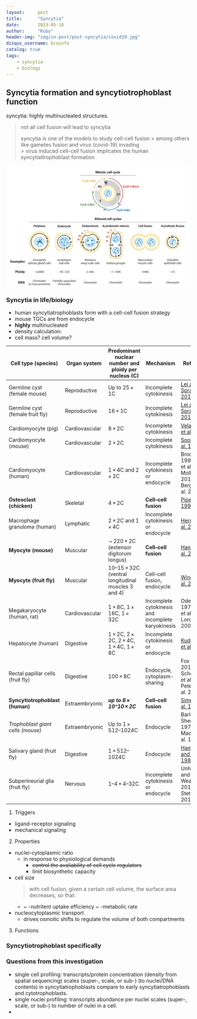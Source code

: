 ```yaml
---
layout:     post
title:      "Syncytia"
date:       2023-05-18
author:     "Ruby"
header-img: "img/in-post/post-syncytia/covid19.jpg"
disqus_username: brainfo
catalog: true
tags:
    - syncytia
    - biology
---
```

## Syncytia formation and syncytiotrophoblast function
syncytia: highly multinucleated structures.
> not all cell fusion will lead to syncytia
>
> syncytia is one of the models to study cell-cell fusion
    > among others like gametes fusion and virus (covid-19) invading  
    > virus induced cell-cell fusion implicates the human syncytialtrophoblast formation 

![multinucleated](/img/in-post/post-syncytia/ncratio.jpg)
### Syncytia in life/biology
- human syncytiatrophoblasts form with a cell-cell fusion strategy
- mouse TGCs are from endocycle
- **highly** multinucleated
- density calculation: 
- cell mass? cell volume? 

| Cell type (species)               | Organ system   | Predominant nuclear number and ploidy per nucleus (C) | Mechanism                                          | References                                                                                                                                                                                                                                                                                                                                                                           |
| --------------------------------- | -------------- | ----------------------------------------------------- | -------------------------------------------------- | ------------------------------------------------------------------------------------------------------------------------------------------------------------------------------------------------------------------------------------------------------------------------------------------------------------------------------------------------------------------------------------ |
| Germline cyst (female mouse)      | Reproductive   | Up to 25 × 1C                                         | Incomplete cytokinesis                             | [Lei and Spradling 2016](https://doi.org/10.1126/science.aad2156)                                                                                                    |
| Germline cyst (female fruit fly)  | Reproductive   | 16 × 1C                                               | Incomplete cytokinesis                             | [Lei and Spradling 2016](https://doi.org/10.1126/science.aad2156)                                                                                                    |
| Cardiomyocyte (pig)               | Cardiovascular | 8 × 2C                                                | Incomplete cytokinesis                             | [Velayutham et al. 2020](https://doi.org/10.1016/j.yjmcc.2020.07.004)                                                          |
| Cardiomyocyte (mouse)             | Cardiovascular | 2 × 2C                                                | Incomplete cytokinesis                             | [Soonpaa et al. 1996](https://doi.org/10.1152/ajpheart.1996.271.5.H2183)                                                                                 |
| Cardiomyocyte (human)             | Cardiovascular | 1 × 4C and 2 × 2C                                     | Incomplete cytokinesis or endocycle                | Brodsky et al. 1992; Hesse et al. 2012; Mollova et al. 2013; Bergmann et al. 2015                                                                                                                                                                                                                                                                                                  |
| **Osteoclast (chicken)**              | Skeletal       | 4 × 2C                                                | **Cell–cell fusion**                                   | [Piper et al. 1992](https://doi.org/10.1007/BF00185977)                                                                              |
| Macrophage granuloma (human)      | Lymphatic      | 2 × 2C and 1 × 4C                                     | Incomplete cytokinesis or endocycle                | [Herrtwich et al. 2016](https://doi.org/10.1016/j.cell.2016.09.054)                                                                                       |
| **Myocyte (mouse)**                   | Muscular       |  ~ 220 × 2C (extensor digitorum longus)               | **Cell–cell fusion**                                   | [Hansson et al. 2020](https://doi.org/10.1038/s41467-020-20057-8)                                                                      |
| **Myocyte (fruit fly)**               | Muscular       | 10–15 × 32C (ventral longitudinal muscles 3 and 4)    | Cell–cell fusion, endocycle                        | [Windner et al. 2019](https://doi.org/10.1016/j.devcel.2019.02.020)                                                                          |
| Megakaryocyte (human, rat)        | Cardiovascular | 1 × 8C, 1 × 16C, 1 × 32C                              | Incomplete cytokinesis and incomplete karyokinesis | Odell et al. 1976; Brown et al. 1997; Lordier et al. 2008                                                                                                                                                                                                                                                                                                                          |
| Hepatocyte (human)                | Digestive      | 1 × 2C, 2 × 2C, 2 × 4C, 1 × 4C, 1 × 8C                | Incomplete cytokinesis or endocycle                | [Kudryavtsev et al. 1993](https://doi.org/10.1007/BF02915139)                                                |
| Rectal papillar cells (fruit fly) | Digestive      | 100 × 8C                                              | Endocycle, cytoplasm-sharing                       | Fox et al. 2010; Schoenfelder et al. 2014; Peterson et al. 2020                                                                                                                                                                                                                                                                                                                    |
| **Syncytiotrophoblast (human)**       | Extraembryonic | **_up to 6 × 10^10 × 2C_**                                  | **Cell–cell fusion**                                   | [Simpson et al. 1992](https://doi.org/10.1016/0143-4004(92)90055-X) |
| _Trophoblast giant cells (mouse)_   | Extraembryonic | Up to 1 × 512–1024C                                   | Endocycle                                          | Barlow and Sherman 1972; MacAuley et al. 1998                                                                                                                                                                                                                                                                                                                                      |
| Salivary gland (fruit fly)        | Digestive      | 1 × 512–1024C                                         | Endocycle                                          | [Hammond and Laird 1985](https://doi.org/10.1007/BF00328223)                                                         |
| Subperineurial glia (fruit fly)   | Nervous        | 1–4 × 4–32C                                           | Incomplete cytokinesis or endocycle                | Unhavaithaya and Orr-Weaver 2012; Von Stetina et al. 2018                                                                                                                                                                                                                                                                                                                          |

1. Triggers
- ligand-receptor signaling
- mechanical signaling

2. Properties
- nuclei-cytoplasmic ratio
  - in response to physiological demands
    - ~~control the avaliability of cell cycle regulators~~
    - limit biosynthetic capacity
- cell size
  > with cell fusion, given a certain cell volume, the surface area decreases, so that:
  - ~ -nutritent uptake efficiency ~ -metabolic rate
- nucleocytoplasmic transport
  - drives osmotic shifts to regulate the volume of both compartments

3. Functions

### Syncytiotrophoblast specifically

### Questions from this investigation
- single cell profiling: transcripts/protein concentration (density from spatial sequencing) scales (super-, scale, or sub-) (to nuclei/DNA contents) in syncytiatrophoblasts compare to early syncytiatrophoblasts and cytotrophoblasts.
- single nuclei profiling: transcripts abundance per nuclei scales (super-, scale, or sub-) to number of nulei in a cell.
- 
